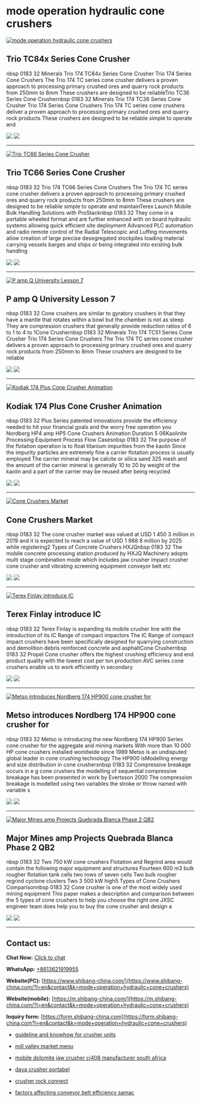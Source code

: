 # mode operation hydraulic cone crushers

<a href="https://swt.shibang-china.com/?l=en&img&k=mode+operation+hydraulic+cone+crushers" target="_blank">![mode operation hydraulic cone crushers](http://static.shibang-china.com/all-800x300/47.jpg)</a>

## Trio TC84x Series Cone Crusher
nbsp 0183 32 Minerals Trio 174 TC84x Series Cone Crusher Trio 174 Series Cone Crushers The Trio 174 TC series cone crusher delivers a proven approach to processing primary crushed ores and quarry rock products from 250mm to 8mm These crushers are designed to be reliableTrio TC36 Series Cone Crushernbsp 0183 32 Minerals Trio 174 TC36 Series Cone Crusher Trio 174 Series Cone Crushers Trio 174 TC series cone crushers deliver a proven approach to processing primary crushed ores and quarry rock products These crushers are designed to be reliable simple to operate and


<a href="https://whatsapp.shibangsoft.com/WhatsApp.php" target="_blank" title="WhatsApp">![](http://static.shibang-china.com/icon/whatsapp.png)</a> <a href="https://swt.shibang-china.com/?l=en&icon&k=mode+operation+hydraulic+cone+crushers" target="_blank">![](http://static.shibang-china.com/icon/chat-en.png)</a>

---

<a href="https://swt.shibang-china.com/?l=en&img&k=mode+operation+hydraulic+cone+crushers" target="_blank">![Trio TC66 Series Cone Crusher](http://static.shibang-china.com/all-800x300/89.jpg)</a>

## Trio TC66 Series Cone Crusher
nbsp 0183 32 Trio 174 TC66 Series Cone Crushers The Trio 174 TC series cone crusher delivers a proven approach to processing primary crushed ores and quarry rock products from 250mm to 8mm These crushers are designed to be reliable simple to operate and maintainTerex Launch Mobile Bulk Handling Solutions with ProStacknbsp 0183 32 They come in a portable wheeled format and are further enhanced with on board hydraulic systems allowing quick efficient site deployment Advanced PLC automation and radio remote control of the Radial Telescopic and Luffing movements allow creation of large precise desegregated stockpiles loading material carrying vessels barges and ships or being integrated into existing bulk handling


<a href="https://whatsapp.shibangsoft.com/WhatsApp.php" target="_blank" title="WhatsApp">![](http://static.shibang-china.com/icon/whatsapp.png)</a> <a href="https://swt.shibang-china.com/?l=en&icon&k=mode+operation+hydraulic+cone+crushers" target="_blank">![](http://static.shibang-china.com/icon/chat-en.png)</a>

---

<a href="https://swt.shibang-china.com/?l=en&img&k=mode+operation+hydraulic+cone+crushers" target="_blank">![P amp Q University Lesson 7](http://static.shibang-china.com/all-800x300/623.jpg)</a>

## P amp Q University Lesson 7
nbsp 0183 32 Cone crushers are similar to gyratory crushers in that they have a mantle that rotates within a bowl but the chamber is not as steep They are compression crushers that generally provide reduction ratios of 6 to 1 to 4 to 1Cone Crushernbsp 0183 32 Minerals Trio 174 TC51 Series Cone Crusher Trio 174 Series Cone Crushers The Trio 174 TC series cone crusher delivers a proven approach to processing primary crushed ores and quarry rock products from 250mm to 8mm These crushers are designed to be reliable


<a href="https://whatsapp.shibangsoft.com/WhatsApp.php" target="_blank" title="WhatsApp">![](http://static.shibang-china.com/icon/whatsapp.png)</a> <a href="https://swt.shibang-china.com/?l=en&icon&k=mode+operation+hydraulic+cone+crushers" target="_blank">![](http://static.shibang-china.com/icon/chat-en.png)</a>

---

<a href="https://swt.shibang-china.com/?l=en&img&k=mode+operation+hydraulic+cone+crushers" target="_blank">![Kodiak 174 Plus Cone Crusher Animation](http://static.shibang-china.com/all-800x300/375.jpg)</a>

## Kodiak 174 Plus Cone Crusher Animation
nbsp 0183 32 Plus Series patented innovations provide the efficiency needed to hit your financial goals and the worry free operation you Nordberg HP4 amp HP5 Cone Crushers Animation Duration 5 06Kaolinite Processing Equipment Process Flow Casesnbsp 0183 32 The purpose of the flotation operation is to float titanium impurities from the kaolin Since the impurity particles are extremely fine a carrier flotation process is usually employed The carrier mineral may be calcite or silica sand 325 mesh and the amount of the carrier mineral is generally 10 to 20 by weight of the kaolin and a part of the carrier may be reused after being recycled


<a href="https://whatsapp.shibangsoft.com/WhatsApp.php" target="_blank" title="WhatsApp">![](http://static.shibang-china.com/icon/whatsapp.png)</a> <a href="https://swt.shibang-china.com/?l=en&icon&k=mode+operation+hydraulic+cone+crushers" target="_blank">![](http://static.shibang-china.com/icon/chat-en.png)</a>

---

<a href="https://swt.shibang-china.com/?l=en&img&k=mode+operation+hydraulic+cone+crushers" target="_blank">![Cone Crushers Market](http://static.shibang-china.com/all-800x300/668.jpg)</a>

## Cone Crushers Market
nbsp 0183 32 The cone crusher market was valued at USD 1 450 3 million in 2019 and it is expected to reach a value of USD 1 988 8 million by 2025 while registering2 Types of Concrete Crushers HXJQnbsp 0183 32 The mobile concrete processing station produced by HXJQ Machinery adopts multi stage combination mode which includes jaw crusher impact crusher cone crusher and vibrating screening equipment conveyor belt etc


<a href="https://whatsapp.shibangsoft.com/WhatsApp.php" target="_blank" title="WhatsApp">![](http://static.shibang-china.com/icon/whatsapp.png)</a> <a href="https://swt.shibang-china.com/?l=en&icon&k=mode+operation+hydraulic+cone+crushers" target="_blank">![](http://static.shibang-china.com/icon/chat-en.png)</a>

---

<a href="https://swt.shibang-china.com/?l=en&img&k=mode+operation+hydraulic+cone+crushers" target="_blank">![Terex Finlay introduce IC](http://static.shibang-china.com/all-800x300/667.jpg)</a>

## Terex Finlay introduce IC
nbsp 0183 32 Terex Finlay is expanding its mobile crusher line with the introduction of its IC Range of compact impactors The IC Range of compact impact crushers have been specifically designed for quarrying construction and demolition debris reinforced concrete and asphaltCone Crushernbsp 0183 32 Propel Cone crusher offers the highest crushing efficiency and end product quality with the lowest cost per ton production AVC series cone crushers enable us to work efficiently in secondary


<a href="https://whatsapp.shibangsoft.com/WhatsApp.php" target="_blank" title="WhatsApp">![](http://static.shibang-china.com/icon/whatsapp.png)</a> <a href="https://swt.shibang-china.com/?l=en&icon&k=mode+operation+hydraulic+cone+crushers" target="_blank">![](http://static.shibang-china.com/icon/chat-en.png)</a>

---

<a href="https://swt.shibang-china.com/?l=en&img&k=mode+operation+hydraulic+cone+crushers" target="_blank">![Metso introduces Nordberg 174 HP900 cone crusher for](http://static.shibang-china.com/all-800x300/915.jpg)</a>

## Metso introduces Nordberg 174 HP900 cone crusher for
nbsp 0183 32 Metso is introducing the new Nordberg 174 HP900 Series cone crusher for the aggregate and mining markets With more than 10 000 HP cone crushers installed worldwide since 1989 Metso is an undisputed global leader in cone crushing technology The HP900 isModelling energy and size distribution in cone crushersnbsp 0183 32 Compressive breakage occurs in e g cone crushers the modelling of sequential compressive breakage has been presented in work by Evertsson 2000 The compression breakage is modelled using two variables the stroke or throw named with variable s


<a href="https://whatsapp.shibangsoft.com/WhatsApp.php" target="_blank" title="WhatsApp">![](http://static.shibang-china.com/icon/whatsapp.png)</a> <a href="https://swt.shibang-china.com/?l=en&icon&k=mode+operation+hydraulic+cone+crushers" target="_blank">![](http://static.shibang-china.com/icon/chat-en.png)</a>

---

<a href="https://swt.shibang-china.com/?l=en&img&k=mode+operation+hydraulic+cone+crushers" target="_blank">![Major Mines amp Projects Quebrada Blanca Phase 2 QB2](http://static.shibang-china.com/all-800x300/581.jpg)</a>

## Major Mines amp Projects Quebrada Blanca Phase 2 QB2
nbsp 0183 32 Two 750 kW cone crushers Flotation and Regrind area would contain the following major equipment and structures Fourteen 600 m3 bulk rougher flotation tank cells two rows of seven cells Two bulk rougher regrind cyclone clusters Two 3 500 kW high5 Types of Cone Crushers Comparisonnbsp 0183 32 Cone crusher is one of the most widely used mining equipment This paper makes a description and comparison between the 5 types of cone crushers to help you choose the right one JXSC engineer team does help you to buy the cone crusher and design a


<a href="https://whatsapp.shibangsoft.com/WhatsApp.php" target="_blank" title="WhatsApp">![](http://static.shibang-china.com/icon/whatsapp.png)</a> <a href="https://swt.shibang-china.com/?l=en&icon&k=mode+operation+hydraulic+cone+crushers" target="_blank">![](http://static.shibang-china.com/icon/chat-en.png)</a>

---
## Contact us:

**Chat Now:** [Click to chat](https://swt.shibang-china.com?l=en&contact&k=mode+operation+hydraulic+cone+crushers)

**WhatsApp:**  [+8613621919955](https://whatsapp.shibangsoft.com/WhatsApp.php)

**Website(PC):** [https://www.shibang-china.com/](https://www.shibang-china.com/?l=en&contact&k=mode+operation+hydraulic+cone+crushers)

**Website(mobile):** [https://m.shibang-china.com/](https://m.shibang-china.com/?l=en&contact&k=mode+operation+hydraulic+cone+crushers)

**Inquiry form:** [https://form.shibang-china.com](https://form.shibang-china.com?l=en&contact&k=mode+operation+hydraulic+cone+crushers)

* [guideline and knowhow for crusher units](../166/guideline%20and%20knowhow%20for%20crusher%20units.md)

* [mill valley market menu](../168/mill%20valley%20market%20menu.md)

* [mobile dolomite jaw crusher cj408 manufacturer south africa](../169/mobile%20dolomite%20jaw%20crusher%20cj408%20manufacturer%20south%20africa.md)

* [daya crusher portabel](../165/daya%20crusher%20portabel.md)

* [crusher rock connect](../166/crusher%20rock%20connect.md)

* [factors affecting conveyor belt efficiency samac](../168/factors%20affecting%20conveyor%20belt%20efficiency%20samac.md)